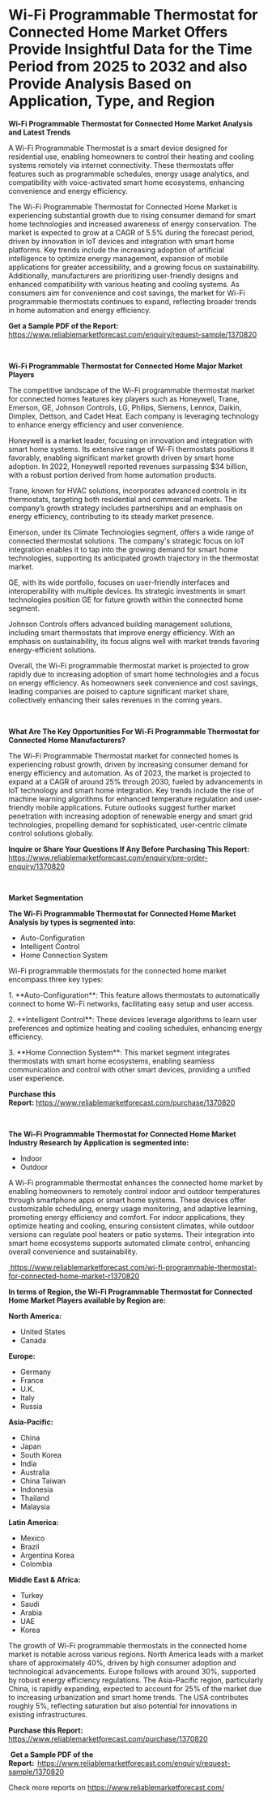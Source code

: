 <p><h1>Wi-Fi Programmable Thermostat for Connected Home Market Offers Provide Insightful Data for the Time Period from 2025 to 2032 and also Provide Analysis Based on Application, Type, and Region</h1></p><p><strong>Wi-Fi Programmable Thermostat for Connected Home Market Analysis and Latest Trends</strong></p>
<p><p>A Wi-Fi Programmable Thermostat is a smart device designed for residential use, enabling homeowners to control their heating and cooling systems remotely via internet connectivity. These thermostats offer features such as programmable schedules, energy usage analytics, and compatibility with voice-activated smart home ecosystems, enhancing convenience and energy efficiency.</p><p>The Wi-Fi Programmable Thermostat for Connected Home Market is experiencing substantial growth due to rising consumer demand for smart home technologies and increased awareness of energy conservation. The market is expected to grow at a CAGR of 5.5% during the forecast period, driven by innovation in IoT devices and integration with smart home platforms. Key trends include the increasing adoption of artificial intelligence to optimize energy management, expansion of mobile applications for greater accessibility, and a growing focus on sustainability. Additionally, manufacturers are prioritizing user-friendly designs and enhanced compatibility with various heating and cooling systems. As consumers aim for convenience and cost savings, the market for Wi-Fi programmable thermostats continues to expand, reflecting broader trends in home automation and energy efficiency.</p></p>
<p><strong>Get a Sample PDF of the Report:&nbsp;</strong> <a href="https://www.reliablemarketforecast.com/enquiry/request-sample/1370820?utm_campaign=3500&utm_medium=2&utm_source=Github&utm_content=ia&utm_term=22032025&utm_id=wi-fi-programmable-thermostat-for-connected-home">https://www.reliablemarketforecast.com/enquiry/request-sample/1370820</a></p>
<p>&nbsp;</p>
<p><strong>Wi-Fi Programmable Thermostat for Connected Home Major Market Players</strong></p>
<p><p>The competitive landscape of the Wi-Fi programmable thermostat market for connected homes features key players such as Honeywell, Trane, Emerson, GE, Johnson Controls, LG, Philips, Siemens, Lennox, Daikin, Dimplex, Dettson, and Cadet Heat. Each company is leveraging technology to enhance energy efficiency and user convenience.</p><p>Honeywell is a market leader, focusing on innovation and integration with smart home systems. Its extensive range of Wi-Fi thermostats positions it favorably, enabling significant market growth driven by smart home adoption. In 2022, Honeywell reported revenues surpassing $34 billion, with a robust portion derived from home automation products.</p><p>Trane, known for HVAC solutions, incorporates advanced controls in its thermostats, targeting both residential and commercial markets. The company’s growth strategy includes partnerships and an emphasis on energy efficiency, contributing to its steady market presence.</p><p>Emerson, under its Climate Technologies segment, offers a wide range of connected thermostat solutions. The company's strategic focus on IoT integration enables it to tap into the growing demand for smart home technologies, supporting its anticipated growth trajectory in the thermostat market.</p><p>GE, with its wide portfolio, focuses on user-friendly interfaces and interoperability with multiple devices. Its strategic investments in smart technologies position GE for future growth within the connected home segment.</p><p>Johnson Controls offers advanced building management solutions, including smart thermostats that improve energy efficiency. With an emphasis on sustainability, its focus aligns well with market trends favoring energy-efficient solutions.</p><p>Overall, the Wi-Fi programmable thermostat market is projected to grow rapidly due to increasing adoption of smart home technologies and a focus on energy efficiency. As homeowners seek convenience and cost savings, leading companies are poised to capture significant market share, collectively enhancing their sales revenues in the coming years.</p></p>
<p>&nbsp;</p>
<p><strong>What Are The Key Opportunities For Wi-Fi Programmable Thermostat for Connected Home Manufacturers?</strong></p>
<p><p>The Wi-Fi Programmable Thermostat market for connected homes is experiencing robust growth, driven by increasing consumer demand for energy efficiency and automation. As of 2023, the market is projected to expand at a CAGR of around 25% through 2030, fueled by advancements in IoT technology and smart home integration. Key trends include the rise of machine learning algorithms for enhanced temperature regulation and user-friendly mobile applications. Future outlooks suggest further market penetration with increasing adoption of renewable energy and smart grid technologies, propelling demand for sophisticated, user-centric climate control solutions globally.</p></p>
<p><strong>Inquire or Share Your Questions If Any Before Purchasing This Report:</strong> <a href="https://www.reliablemarketforecast.com/enquiry/pre-order-enquiry/1370820?utm_campaign=3500&utm_medium=2&utm_source=Github&utm_content=ia&utm_term=22032025&utm_id=wi-fi-programmable-thermostat-for-connected-home">https://www.reliablemarketforecast.com/enquiry/pre-order-enquiry/1370820</a></p>
<p>&nbsp;</p>
<p><strong>Market Segmentation</strong></p>
<p><strong>The Wi-Fi Programmable Thermostat for Connected Home Market Analysis by types is segmented into:</strong></p>
<p><ul><li>Auto-Configuration</li><li>Intelligent Control</li><li>Home Connection System</li></ul></p>
<p><p>Wi-Fi programmable thermostats for the connected home market encompass three key types: </p><p>1. **Auto-Configuration**: This feature allows thermostats to automatically connect to home Wi-Fi networks, facilitating easy setup and user access.</p><p>2. **Intelligent Control**: These devices leverage algorithms to learn user preferences and optimize heating and cooling schedules, enhancing energy efficiency.</p><p>3. **Home Connection System**: This market segment integrates thermostats with smart home ecosystems, enabling seamless communication and control with other smart devices, providing a unified user experience.</p></p>
<p><strong>Purchase this Report:&nbsp;</strong><a href="https://www.reliablemarketforecast.com/purchase/1370820?utm_campaign=3500&utm_medium=2&utm_source=Github&utm_content=ia&utm_term=22032025&utm_id=wi-fi-programmable-thermostat-for-connected-home">https://www.reliablemarketforecast.com/purchase/1370820</a></p>
<p>&nbsp;</p>
<p><strong>The Wi-Fi Programmable Thermostat for Connected Home Market Industry Research by Application is segmented into:</strong></p>
<p><ul><li>Indoor</li><li>Outdoor</li></ul></p>
<p><p>A Wi-Fi programmable thermostat enhances the connected home market by enabling homeowners to remotely control indoor and outdoor temperatures through smartphone apps or smart home systems. These devices offer customizable scheduling, energy usage monitoring, and adaptive learning, promoting energy efficiency and comfort. For indoor applications, they optimize heating and cooling, ensuring consistent climates, while outdoor versions can regulate pool heaters or patio systems. Their integration into smart home ecosystems supports automated climate control, enhancing overall convenience and sustainability.</p></p>
<p><a href="https://www.reliablemarketforecast.com/wi-fi-programmable-thermostat-for-connected-home-market-r1370820?utm_campaign=3500&utm_medium=2&utm_source=Github&utm_content=ia&utm_term=22032025&utm_id=wi-fi-programmable-thermostat-for-connected-home">&nbsp;https://www.reliablemarketforecast.com/wi-fi-programmable-thermostat-for-connected-home-market-r1370820</a></p>
<p><strong>In terms of Region, the Wi-Fi Programmable Thermostat for Connected Home Market Players available by Region are:</strong></p>
<p>
    <p> <strong> North America: </strong>
        <ul>
            <li>United States</li>
            <li>Canada</li>
        </ul>
        </p> 
    <p> <strong> Europe: </strong>
        <ul>
            <li>Germany</li>
            <li>France</li>
            <li>U.K.</li>
            <li>Italy</li>
            <li>Russia</li>
        </ul>
        </p> 
    <p> <strong> Asia-Pacific: </strong>
        <ul>
            <li>China</li>
            <li>Japan</li>
            <li>South Korea</li>
            <li>India</li>
            <li>Australia</li>
            <li>China Taiwan</li>
            <li>Indonesia</li>
            <li>Thailand</li>
            <li>Malaysia</li>
        </ul>
        </p> 
    <p> <strong> Latin America: </strong>
        <ul>
            <li>Mexico</li>
            <li>Brazil</li>
            <li>Argentina Korea</li>
            <li>Colombia</li>
        </ul>
        </p> 
    <p> <strong> Middle East & Africa: </strong>
        <ul>
            <li>Turkey</li>
            <li>Saudi</li>
            <li>Arabia</li>
            <li>UAE</li>
            <li>Korea</li>
        </ul>
    </p>
    </p>
<p><p>The growth of Wi-Fi programmable thermostats in the connected home market is notable across various regions. North America leads with a market share of approximately 40%, driven by high consumer adoption and technological advancements. Europe follows with around 30%, supported by robust energy efficiency regulations. The Asia-Pacific region, particularly China, is rapidly expanding, expected to account for 25% of the market due to increasing urbanization and smart home trends. The USA contributes roughly 5%, reflecting saturation but also potential for innovations in existing infrastructures.</p></p>
<p><strong>Purchase this Report: </strong><a href="https://www.reliablemarketforecast.com/purchase/1370820?utm_campaign=3500&utm_medium=2&utm_source=Github&utm_content=ia&utm_term=22032025&utm_id=wi-fi-programmable-thermostat-for-connected-home">https://www.reliablemarketforecast.com/purchase/1370820</a></p>
<p>&nbsp;<strong>Get a Sample PDF of the Report:&nbsp;&nbsp;</strong><a href="https://www.reliablemarketforecast.com/enquiry/request-sample/1370820?utm_campaign=3500&utm_medium=2&utm_source=Github&utm_content=ia&utm_term=22032025&utm_id=wi-fi-programmable-thermostat-for-connected-home">https://www.reliablemarketforecast.com/enquiry/request-sample/1370820</a></p>
<p><strong></strong></p>
<p>Check more reports on <a href="https://www.reliablemarketforecast.com/?utm_campaign=3500&utm_medium=2&utm_source=Github&utm_content=ia&utm_term=22032025&utm_id=wi-fi-programmable-thermostat-for-connected-home">https://www.reliablemarketforecast.com/</a></p>